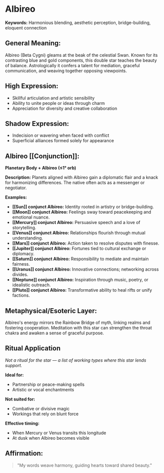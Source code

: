# Albireo


**Keywords:** Harmonious blending, aesthetic perception, bridge-building, eloquent connection

## General Meaning:
Albireo (Beta Cygni) gleams at the beak of the celestial Swan. Known for its contrasting blue and gold components, this double star teaches the beauty of balance. Astrologically it confers a talent for mediation, graceful communication, and weaving together opposing viewpoints.

## High Expression:
- Skillful articulation and artistic sensibility
- Ability to unite people or ideas through charm
- Appreciation for diversity and creative collaboration

## Shadow Expression:
- Indecision or wavering when faced with conflict
- Superficial alliances formed solely for appearance

## Albireo [[Conjunction]]:

**Planetary Body + Albireo (≤1° orb)**

**Description:**
Planets aligned with Albireo gain a diplomatic flair and a knack for harmonizing differences. The native often acts as a messenger or negotiator.

**Examples:**
- **[[Sun]] conjunct Albireo:** Identity rooted in artistry or bridge-building.
- **[[Moon]] conjunct Albireo:** Feelings sway toward peacekeeping and emotional nuance.
- **[[Mercury]] conjunct Albireo:** Persuasive speech and a love of storytelling.
- **[[Venus]] conjunct Albireo:** Relationships flourish through mutual understanding.
- **[[Mars]] conjunct Albireo:** Action taken to resolve disputes with finesse.
- **[[Jupiter]] conjunct Albireo:** Fortunes tied to cultural exchange or diplomacy.
- **[[Saturn]] conjunct Albireo:** Responsibility to mediate and maintain fairness.
- **[[Uranus]] conjunct Albireo:** Innovative connections; networking across divides.
- **[[Neptune]] conjunct Albireo:** Inspiration through music, poetry, or idealistic outreach.
- **[[Pluto]] conjunct Albireo:** Transformative ability to heal rifts or unify factions.

## Metaphysical/Esoteric Layer:
Albireo's energy mirrors the Rainbow Bridge of myth, linking realms and fostering cooperation. Meditation with this star can strengthen the throat chakra and awaken a sense of graceful purpose.

## Ritual Application
*Not a ritual for the star — a list of working types where this star lends support.*

**Ideal for:**
- Partnership or peace-making spells
- Artistic or vocal enchantments

**Not suited for:**
- Combative or divisive magic
- Workings that rely on blunt force

**Effective timing:**
- When Mercury or Venus transits this longitude
- At dusk when Albireo becomes visible

## Affirmation:

> "My words weave harmony, guiding hearts toward shared beauty."

